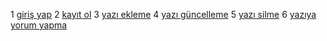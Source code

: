 1 [giriş yap](girisyap.md)
2 [kayıt ol](kayitol.md)
3 [yazı ekleme](yaziekleme.md)
4 [yazı güncelleme](yazigüncelleme.md)
5 [yazı silme](yaziyayorumyapma.md)
6 [yazıya yorum yapma](yaziyayorumyapma.md)

